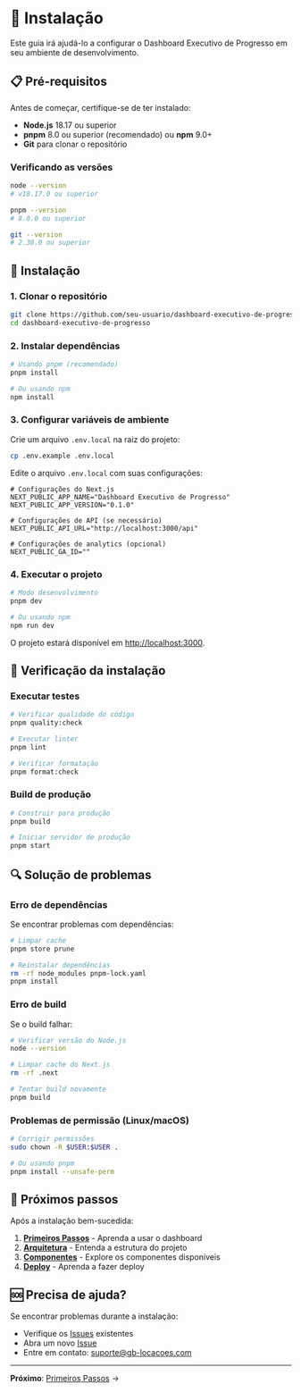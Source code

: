 # 🚀 Instalação

Este guia irá ajudá-lo a configurar o Dashboard Executivo de Progresso em seu ambiente de
desenvolvimento.

## 📋 Pré-requisitos

Antes de começar, certifique-se de ter instalado:

* **Node.js** 18.17 ou superior
* **pnpm** 8.0 ou superior (recomendado) ou **npm** 9.0+
* **Git** para clonar o repositório

### Verificando as versões

```bash
node --version
# v18.17.0 ou superior

pnpm --version
# 8.0.0 ou superior

git --version
# 2.30.0 ou superior
```

## 🔧 Instalação

### 1. Clonar o repositório

```bash
git clone https://github.com/seu-usuario/dashboard-executivo-de-progresso.git
cd dashboard-executivo-de-progresso
```

### 2. Instalar dependências

```bash
# Usando pnpm (recomendado)
pnpm install

# Ou usando npm
npm install
```

### 3. Configurar variáveis de ambiente

Crie um arquivo `.env.local` na raiz do projeto:

```bash
cp .env.example .env.local
```

Edite o arquivo `.env.local` com suas configurações:

```env
# Configurações do Next.js
NEXT_PUBLIC_APP_NAME="Dashboard Executivo de Progresso"
NEXT_PUBLIC_APP_VERSION="0.1.0"

# Configurações de API (se necessário)
NEXT_PUBLIC_API_URL="http://localhost:3000/api"

# Configurações de analytics (opcional)
NEXT_PUBLIC_GA_ID=""
```

### 4. Executar o projeto

```bash
# Modo desenvolvimento
pnpm dev

# Ou usando npm
npm run dev
```

O projeto estará disponível em <http://localhost:3000>.

## 🧪 Verificação da instalação

### Executar testes

```bash
# Verificar qualidade do código
pnpm quality:check

# Executar linter
pnpm lint

# Verificar formatação
pnpm format:check
```

### Build de produção

```bash
# Construir para produção
pnpm build

# Iniciar servidor de produção
pnpm start
```

## 🔍 Solução de problemas

### Erro de dependências

Se encontrar problemas com dependências:

```bash
# Limpar cache
pnpm store prune

# Reinstalar dependências
rm -rf node_modules pnpm-lock.yaml
pnpm install
```

### Erro de build

Se o build falhar:

```bash
# Verificar versão do Node.js
node --version

# Limpar cache do Next.js
rm -rf .next

# Tentar build novamente
pnpm build
```

### Problemas de permissão (Linux/macOS)

```bash
# Corrigir permissões
sudo chown -R $USER:$USER .

# Ou usando pnpm
pnpm install --unsafe-perm
```

## 📱 Próximos passos

Após a instalação bem-sucedida:

1. **[Primeiros Passos](quick-start.md)** - Aprenda a usar o dashboard
2. **[Arquitetura](architecture.md)** - Entenda a estrutura do projeto
3. **[Componentes](../components/)** - Explore os componentes disponíveis
4. **[Deploy](../deployment/)** - Aprenda a fazer deploy

## 🆘 Precisa de ajuda?

Se encontrar problemas durante a instalação:

* Verifique os [Issues](https://github.com/seu-usuario/dashboard-executivo-de-progresso/issues)
  existentes
* Abra um novo [Issue](https://github.com/seu-usuario/dashboard-executivo-de-progresso/issues/new)
* Entre em contato: suporte@gb-locacoes.com

***

**Próximo**: [Primeiros Passos](quick-start.md) →
